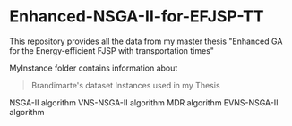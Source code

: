 # Enhanced-NSGA-II-for-EFJSP-TT

This repository provides all the data from my master thesis "Enhanced GA for the Energy-efficient FJSP with transportation times"

MyInstance folder contains information about
>Brandimarte's dataset
>Instances used in my Thesis

NSGA-II algorithm
VNS-NSGA-II algorithm 
MDR algorithm
EVNS-NSGA-II algorithm
